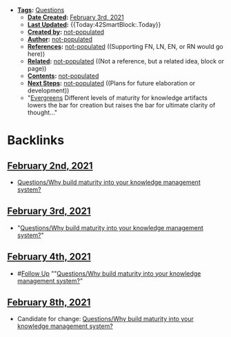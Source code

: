 - **[Tags](<../Tags.md>):** [Questions](<../Questions.md>)
    - **[Date Created](<../Date Created.md>):** [February 3rd, 2021](<../February 3rd, 2021.md>)
    - **[Last Updated](<../Last Updated.md>):** {{Today:42SmartBlock:.Today}}
    - **[Created by](<../Created by.md>):** [not-populated](<../not-populated.md>)
    - **[Author](<../Author.md>):** [not-populated](<../not-populated.md>)
    - **[References](<../References.md>):** [not-populated](<../not-populated.md>) ((Supporting FN, LN, EN, or RN would go here))
    - **[Related](<../Related.md>):** [not-populated](<../not-populated.md>) ((Not a reference, but a related idea, block or page))
    - **[Contents](<../Contents.md>):** [not-populated](<../not-populated.md>)
    - **[Next Steps](<../Next Steps.md>):** [not-populated](<../not-populated.md>) ((Plans for future elaboration or development))
    - "[Evergreens](<../Evergreens.md>) Different levels of maturity for knowledge artifacts lowers the bar for creation but raises the bar for ultimate clarity of thought..."

# Backlinks
## [February 2nd, 2021](<February 2nd, 2021.md>)
- [Questions/Why build maturity into your knowledge management system?](<../Questions/Why build maturity into your knowledge management system?.md>)

## [February 3rd, 2021](<February 3rd, 2021.md>)
- "[Questions/Why build maturity into your knowledge management system?](<../Questions/Why build maturity into your knowledge management system?.md>)"

## [February 4th, 2021](<February 4th, 2021.md>)
- #[Follow Up](<../Follow Up.md>) ""[Questions/Why build maturity into your knowledge management system?](<../Questions/Why build maturity into your knowledge management system?.md>)"

## [February 8th, 2021](<February 8th, 2021.md>)
- Candidate for change: [Questions/Why build maturity into your knowledge management system?](<../Questions/Why build maturity into your knowledge management system?.md>)

